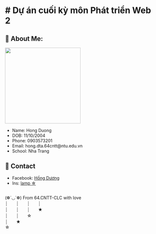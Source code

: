 # # Dự án cuối kỳ môn Phát triển Web 2
## 💫 About Me:
<img src="https://github.com/user-attachments/assets/465969b6-fd76-4410-9470-a6a08fb8d268" width="250"> <br/>
<ul>
  <li>
    Name: Hong Duong
  </li>
  <li>
    DOB: 11/10/2004
  </li>
  <li>
    Phone: 0903573201
  </li>
  <li>
    Email: hong.dta.64cntt@ntu.edu.vn
  </li>
  <li>
    School: Nha Trang 
  </li>
</ul>

## 💫 Contact
<ul>
  <li>
    Facebook: <a href="https://www.facebook.com/vianunreal"> Hồng Dương </a>
  </li>
  <li>
  Ins: <a href="https://www.instagram.com/ppatete_/"> lamp ☆ </a>
  </li>
</ul>
<br/>
(❁´◡`❁) From 64.CNTT-CLC with love
<br>┊　　┊　　┊　　┊
<br>┊　　┊　　┊　　★
<br>┊　　┊　　☆
<br>┊　　★
<br>☆<br>
